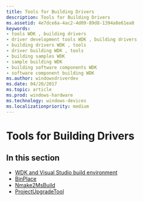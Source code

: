 ```yaml
---
title: Tools for Building Drivers
description: Tools for Building Drivers
ms.assetid: 4e7dce6a-4ac2-4d09-89d8-1394a8e61ea8
keywords:
- tools WDK , building drivers
- driver development tools WDK , building drivers
- building drivers WDK , tools
- driver building WDK , tools
- building samples WDK
- sample building WDK
- building software components WDK
- software component building WDK
ms.author: windowsdriverdev
ms.date: 04/20/2017
ms.topic: article
ms.prod: windows-hardware
ms.technology: windows-devices
ms.localizationpriority: medium
---
```


# Tools for Building Drivers


## <span id="ddk_tools_for_building_drivers_tools"></span><span id="DDK_TOOLS_FOR_BUILDING_DRIVERS_TOOLS"></span>


## <span id="in_this_section"></span>In this section


-   [WDK and Visual Studio build environment](wdk-and-visual-studio-build-environment.md)
-   [BinPlace](binplace.md)
-   [Nmake2MsBuild](nmake2msbuild.md)
-   [ProjectUpgradeTool](projectupgradetool.md)

 

 





